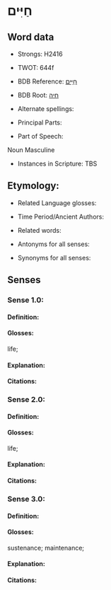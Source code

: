 # חַיִּים

<!-- Status: S2="NeedsEdits" -->
<!-- Lexica used for edits:   -->

## Word data

* Strongs: H2416

* TWOT: 644f

* BDB Reference: [חַיִּים](rc://en/bdb/dict/h.cd.ag)

* BDB Root: [חיה](rc://en/bdb/dict/h.cd.aa)

* Alternate spellings:

* Principal Parts:

* Part of Speech:

Noun Masculine

* Instances in Scripture: TBS

## Etymology:

* Related Language glosses:

* Time Period/Ancient Authors:

* Related words:

* Antonyms for all senses:

* Synonyms for all senses:

## Senses

### Sense 1.0:

#### Definition:

#### Glosses:

life; 

#### Explanation:

#### Citations:



### Sense 2.0:

#### Definition:

#### Glosses:

life; 

#### Explanation:

#### Citations:



### Sense 3.0:

#### Definition:

#### Glosses:

sustenance; maintenance; 

#### Explanation:

#### Citations:




